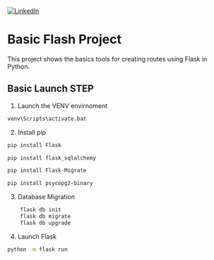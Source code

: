 [![LinkedIn][linkedin-shield]][linkedin-url-Bucsa]

 
# Basic Flash Project

This project shows the basics tools for creating routes using Flask in Python. 


## Basic Launch STEP

1. Launch the VENV envirnoment 

```bash
venv\Scripts\activate.bat
```

2. Install pip
   
```bash
pip install Flask

pip install flask_sqlalchemy

pip install Flask-Migrate

pip install psycopg2-binary
```     

3. Database Migration
   
```bash
    flask db init             
    flask db migrate            
    flask db upgrade 
```

4. Launch Flask
   
```bash
python -m flask run
```

[linkedin-shield]: https://img.shields.io/badge/-LinkedIn-black.svg?style=for-the-badge&logo=linkedin&colorB=555
[linkedin-url-Bucsa]: https://www.linkedin.com/in/justin-bucsa
